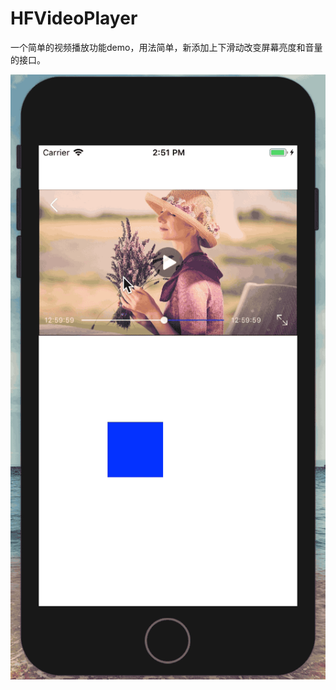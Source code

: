 # HFVideoPlayer
一个简单的视频播放功能demo，用法简单，新添加上下滑动改变屏幕亮度和音量的接口。

![image](https://github.com/Colrying/HFVideoPlayer/blob/master/%E6%BC%94%E7%A4%BA.gif )
